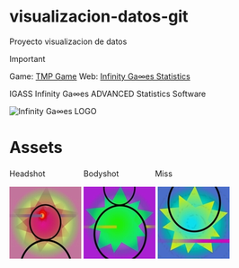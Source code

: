 # visualizacion-datos-git
Proyecto visualizacion de datos

> [!IMPORTANT]
> Game: [TMP Game](https://water-lemur.itch.io/clicker-game)
> Web: [Infinity Ga∞es Statistics](https://sites.google.com/view/visualizacion-datos-ig/home)


IGASS Infinity Ga∞es ADVANCED Statistics Software

![Infinity Ga∞es LOGO](https://github.com/WaterLemur/visualizacion-datos-git/blob/main/Files/Infinity_Ga∞es_LOGO_5_I_small.png?raw=true)


# Assets

Headshot ㅤㅤㅤㅤㅤBodyshotㅤㅤㅤㅤㅤMiss

![Headshot](https://github.com/WaterLemur/visualizacion-datos-git/blob/main/Web/Assets/headshot.jpg?raw=true)
![Bodyshot](https://github.com/WaterLemur/visualizacion-datos-git/blob/main/Web/Assets/bodyshot.jpg?raw=true)
![Miss](https://github.com/WaterLemur/visualizacion-datos-git/blob/main/Web/Assets/miss.jpg?raw=true)

